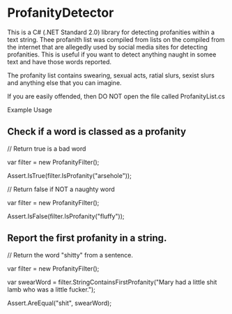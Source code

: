 # ProfanityDetector

This is a C# (.NET Standard 2.0) library for detecting profanities within a text string. Thee profanith list was compiled from lists on the compiled from the internet that are allegedly used by social media sites for detecting profanities. This is useful if you want to detect anything naught in somee text and have those words reported.

The profanity list contains swearing, sexual acts, ratial slurs, sexist slurs and anything else that you can imagine.

If you are easily offended, then DO NOT open the file called ProfanityList.cs

Example Usage

## Check if a word is classed as a profanity

// Return true is a bad word

var filter = new ProfanityFilter();

Assert.IsTrue(filter.IsProfanity("arsehole"));

// Return false if NOT a naughty word

var filter = new ProfanityFilter();

Assert.IsFalse(filter.IsProfanity("fluffy"));

## Report the first profanity in a string.

// Return the word "shitty" from a sentence.

var filter = new ProfanityFilter();

var swearWord = filter.StringContainsFirstProfanity("Mary had a little shit lamb who was a little fucker.");

Assert.AreEqual("shit", swearWord);
